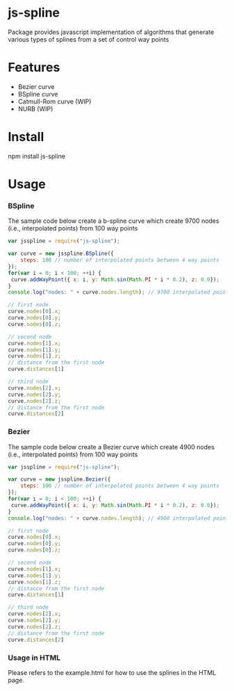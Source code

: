 # js-spline
Package provides javascript implementation of algorithms that generate various types of splines from a set of control way points

# Features

* Bezier curve
* BSpline curve
* Catmull-Rom curve (WIP)
* NURB (WIP)

# Install

npm install js-spline

# Usage

### BSpline

The sample code below create a b-spline curve which create 9700 nodes (i.e., interpolated points) from 100 way points

```javascript
var jsspline = require("js-spline");

var curve = new jsspline.BSpline({
    steps: 100 // number of interpolated points between 4 way points
});
for(var i = 0; i < 100; ++i) {
 curve.addWayPoint({ x: i, y: Math.sin(Math.PI * i * 0.2), z: 0.0});
}
console.log("nodes: " + curve.nodes.length); // 9700 interpolated points

// first node
curve.nodes[0].x;
curve.nodes[0].y;
curve.nodes[0].z;

// second node
curve.nodes[1].x;
curve.nodes[1].y;
curve.nodes[1].z;
// distance from the first node
curve.distances[1]

// third node
curve.nodes[2].x;
curve.nodes[2].y;
curve.nodes[2].z;
// distance from the first node
curve.distances[2]
```

### Bezier

The sample code below create a Bezier curve which create 4900 nodes (i.e., interpolated points) from 100 way points

```javascript
var jsspline = require("js-spline");

var curve = new jsspline.Bezier({
    steps: 100 // number of interpolated points between 4 way points
});
for(var i = 0; i < 100; ++i) {
 curve.addWayPoint({ x: i, y: Math.sin(Math.PI * i * 0.2), z: 0.0});
}
console.log("nodes: " + curve.nodes.length); // 4900 interpolated points

// first node
curve.nodes[0].x;
curve.nodes[0].y;
curve.nodes[0].z;

// second node
curve.nodes[1].x;
curve.nodes[1].y;
curve.nodes[1].z;
// distance from the first node
curve.distances[1]

// third node
curve.nodes[2].x;
curve.nodes[2].y;
curve.nodes[2].z;
// distance from the first node
curve.distances[2]
```

### Usage in HTML

Please refers to the example.html for how to use the splines in the HTML page.